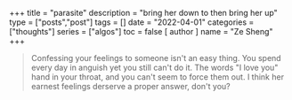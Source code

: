 +++
title = "parasite"
description = "bring her down to then bring her up"
type = ["posts","post"]
tags = []
date = "2022-04-01"
categories = ["thoughts"]
series = ["algos"]
toc = false
[ author ]
  name = "Ze Sheng"
+++

> Confessing your feelings to someone isn't an easy thing. You spend every day in anguish yet you still can't do it. The words "I love you" hand in your throat, and you can't seem to force them out. I think her earnest feelings derserve a proper answer, don't you? 
